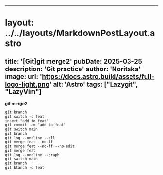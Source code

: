 
---
# layout: ../../layouts/MarkdownPostLayout.astro
title: '[Git]git merge2'
pubDate: 2025-03-25
description: 'Git practice'
author: 'Noritaka'
image:
    url: 'https://docs.astro.build/assets/full-logo-light.png'
    alt: 'Astro'
tags: ["Lazygit", "LazyVim"]
---



**git merge2**
```
git branch
git switch -c feat
insert "add to feat"
git commit -am "add to feat"
git switch main
git branch
git log --oneline --all
git merge feat --no-ff
git merge feat --no-ff --no-edit
git merge feat
git log --oneline --graph
git switch main
git branch
git btanch -d feat

```
